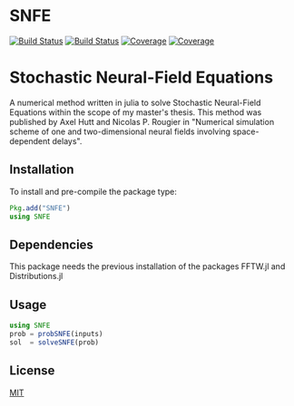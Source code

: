 # SNFE

[![Build Status](https://travis-ci.com/tiagoseq/SNFE.jl.svg?branch=master)](https://travis-ci.com/tiagoseq/SNFE.jl)
[![Build Status](https://ci.appveyor.com/api/projects/status/github/tiagoseq/SNFE.jl?svg=true)](https://ci.appveyor.com/project/tiagoseq/SNFE-jl)
[![Coverage](https://codecov.io/gh/tiagoseq/SNFE.jl/branch/master/graph/badge.svg)](https://codecov.io/gh/tiagoseq/SNFE.jl)
[![Coverage](https://coveralls.io/repos/github/tiagoseq/SNFE.jl/badge.svg?branch=master)](https://coveralls.io/github/tiagoseq/SNFE.jl?branch=master)


# Stochastic Neural-Field Equations

A numerical method written in julia to solve Stochastic Neural-Field Equations within the scope of my master's thesis. This method was published by Axel Hutt and Nicolas P. Rougier in "Numerical simulation scheme of one and two-dimensional neural fields involving space-dependent delays".


## Installation

To install and pre-compile the package type:

```julia
Pkg.add("SNFE")
using SNFE
```

## Dependencies

This package needs the previous installation of the packages FFTW.jl and Distributions.jl

## Usage

```julia
using SNFE
prob = probSNFE(inputs)
sol  = solveSNFE(prob)
```

## License
[MIT](https://choosealicense.com/licenses/mit/)